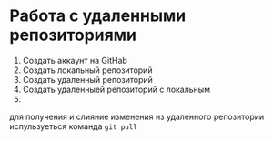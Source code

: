 # Работа с удаленными репозиториями
1. Создать аккаунт на GitHab
2. Создать локальный репозиторий
3. Создать удаленный репозиторий
4. Создать удаленныей репозиторий с локальным  
5.
для получения  и слияние  изменения из удаленного репозитории испульзуеться команда  `git pull`
